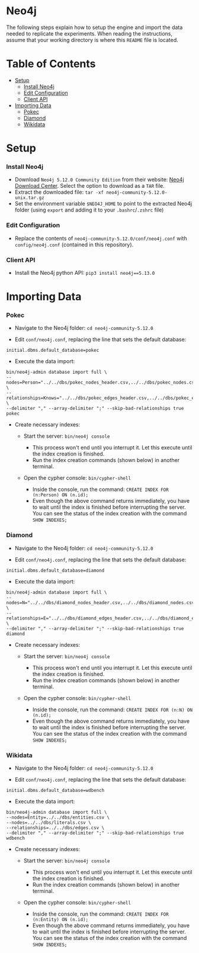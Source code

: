 Neo4j <!-- omit in toc -->
================================================================================
The following steps explain how to setup the engine and import the data needed to replicate the experiments.
When reading the instructions, assume that your working directory is where this `README` file is located.

Table of Contents <!-- omit in toc -->
================================================================================
- [Setup](#setup)
    - [Install Neo4j](#install-neo4j)
    - [Edit Configuration](#edit-configuration)
    - [Client API](#client-api)
- [Importing Data](#importing-data)
    - [Pokec](#pokec)
    - [Diamond](#diamond)
    - [Wikidata](#wikidata)

Setup
================================================================================

### Install Neo4j

- Download `Neo4j 5.12.0 Community Edition` from their website: [Neo4j Download Center](https://neo4j.com/deployment-center/). Select the option to download as a `TAR` file.
- Extract the downloaded file: `tar -xf neo4j-community-5.12.0-unix.tar.gz`
- Set the environment variable `$NEO4J_HOME` to point to the extracted Neo4j folder (using `export` and adding it to your `.bashrc`/`.zshrc` file)

### Edit Configuration

- Replace the contents of `neo4j-community-5.12.0/conf/neo4j.conf` with `config/neo4j.conf` (contained in this repository).

### Client API

- Install the Neo4j python API: `pip3 install neo4j==5.13.0`

Importing Data
================================================================================

### Pokec

- Navigate to the Neo4j folder: `cd neo4j-community-5.12.0`

- Edit `conf/neo4j.conf`, replacing the line that sets the default database:
```
initial.dbms.default_database=pokec
```

- Execute the data import:

```
bin/neo4j-admin database import full \
--nodes=Person="../../dbs/pokec_nodes_header.csv,../../dbs/pokec_nodes.csv" \
--relationships=Knows="../../dbs/pokec_edges_header.csv,../../dbs/pokec_edges.csv" \
--delimiter "," --array-delimiter ";" --skip-bad-relationships true pokec
```

- Create necessary indexes:

  - Start the server: `bin/neo4j console`
    - This process won't end until you interrupt it. Let this execute until the index creation is finished.
    - Run the index creation commands (shown below) in another terminal.

  - Open the cypher console: `bin/cypher-shell`
      - Inside the console, run the command: `CREATE INDEX FOR (n:Person) ON (n.id);`
      - Even though the above command returns immediately, you have to wait until the index is finished before interrupting the server. You can see the status of the index creation with the command `SHOW INDEXES;`

### Diamond

- Navigate to the Neo4j folder: `cd neo4j-community-5.12.0`

- Edit `conf/neo4j.conf`, replacing the line that sets the default database:
```
initial.dbms.default_database=diamond
```

- Execute the data import:

```
bin/neo4j-admin database import full \
--nodes=N="../../dbs/diamond_nodes_header.csv,../../dbs/diamond_nodes.csv" \
--relationships=E="../../dbs/diamond_edges_header.csv,../../dbs/diamond_edges.csv" \
--delimiter "," --array-delimiter ";" --skip-bad-relationships true diamond
```

- Create necessary indexes:

  - Start the server: `bin/neo4j console`
    - This process won't end until you interrupt it. Let this execute until the index creation is finished.
    - Run the index creation commands (shown below) in another terminal.

  - Open the cypher console: `bin/cypher-shell`
      - Inside the console, run the command: `CREATE INDEX FOR (n:N) ON (n.id);`
      - Even though the above command returns immediately, you have to wait until the index is finished before interrupting the server. You can see the status of the index creation with the command `SHOW INDEXES;`

### Wikidata

- Navigate to the Neo4j folder: `cd neo4j-community-5.12.0`

- Edit `conf/neo4j.conf`, replacing the line that sets the default database:
```
initial.dbms.default_database=wdbench
```

- Execute the data import:

```
bin/neo4j-admin database import full \
--nodes=Entity=../../dbs/entities.csv \
--nodes=../../dbs/literals.csv \
--relationships=../../dbs/edges.csv \
--delimiter "," --array-delimiter ";" --skip-bad-relationships true wdbench
```

- Create necessary indexes:

  - Start the server: `bin/neo4j console`
    - This process won't end until you interrupt it. Let this execute until the index creation is finished.
    - Run the index creation commands (shown below) in another terminal.

  - Open the cypher console: `bin/cypher-shell`
      - Inside the console, run the command: `CREATE INDEX FOR (n:Entity) ON (n.id);`
      - Even though the above command returns immediately, you have to wait until the index is finished before interrupting the server. You can see the status of the index creation with the command `SHOW INDEXES;`